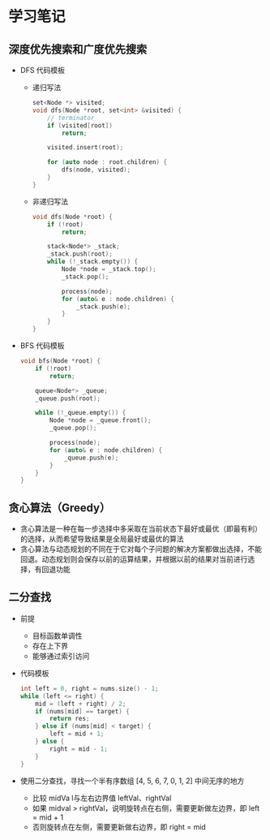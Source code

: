 # 学习笔记

## 深度优先搜索和广度优先搜索

* DFS 代码模板

  * 递归写法

    ```c++
    set<Node *> visited;
    void dfs(Node *root, set<int> &visited) {
        // terminator
        if (visited[root])
            return;

        visited.insert(root);

        for (auto node : root.children) {
            dfs(node, visited);
        }
    }
    ```

  * 非递归写法

    ```c++
    void dfs(Node *root) {
        if (!root)
            return;

        stack<Node*> _stack;
        _stack.push(root);
        while (!_stack.empty()) {
            Node *node = _stack.top();
            _stack.pop();

            process(node);
            for (auto& e : node.children) {
                _stack.push(e);
            }
        }
    }
    ```

* BFS 代码模板

  ```c++
  void bfs(Node *root) {
      if (!root)
          return;

      queue<Node*> _queue;
      _queue.push(root);

      while (!_queue.empty()) {
          Node *node = _queue.front();
          _queue.pop();

          process(node);
          for (auto& e : node.children) {
              _queue.push(e);
          }
      }
  }
  ```

## 贪心算法（Greedy）

* 贪心算法是一种在每一步选择中多采取在当前状态下最好或最优（即最有利）的选择，从而希望导致结果是全局最好或最优的算法
* 贪心算法与动态规划的不同在于它对每个子问题的解决方案都做出选择，不能回退。动态规划则会保存以前的运算结果，并根据以前的结果对当前进行选择，有回退功能

## 二分查找

* 前提

  * 目标函数单调性
  * 存在上下界
  * 能够通过索引访问

* 代码模板

  ```c++
  int left = 0, right = nums.size() - 1;
  while (left <= right) {
      mid = (left + right) / 2;
      if (nums[mid] == target) {
          return res;
      } else if (nums[mid] < target) {
          left = mid + 1;
      } else {
          right = mid - 1;
      }
  }
  ```

* 使用二分查找，寻找一个半有序数组 [4, 5, 6, 7, 0, 1, 2] 中间无序的地方
  * 比较 midVa l与左右边界值 leftVal、rightVal
  * 如果 midval > rightVal，说明旋转点在右侧，需要更新做左边界，即 left = mid + 1
  * 否则旋转点在左侧，需要更新做右边界，即 right = mid
